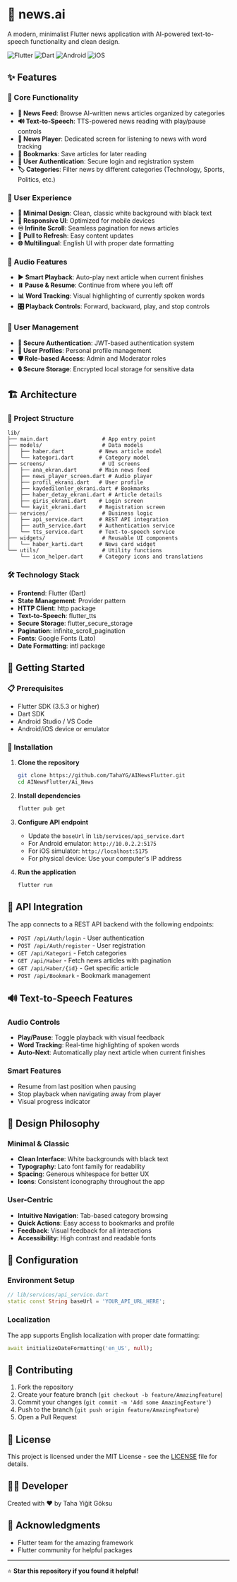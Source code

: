 # 📱 news.ai

A modern, minimalist Flutter news application with AI-powered text-to-speech functionality and clean design.

![Flutter](https://img.shields.io/badge/Flutter-02569B?style=for-the-badge&logo=flutter&logoColor=white)
![Dart](https://img.shields.io/badge/Dart-0175C2?style=for-the-badge&logo=dart&logoColor=white)
![Android](https://img.shields.io/badge/Android-3DDC84?style=for-the-badge&logo=android&logoColor=white)
![iOS](https://img.shields.io/badge/iOS-000000?style=for-the-badge&logo=ios&logoColor=white)

## ✨ Features

### 🎯 Core Functionality
- **📰 News Feed**: Browse AI-written news articles organized by categories
- **🔊 Text-to-Speech**: TTS-powered news reading with play/pause controls
- **📖 News Player**: Dedicated screen for listening to news with word tracking
- **🔖 Bookmarks**: Save articles for later reading
- **👤 User Authentication**: Secure login and registration system
- **🏷️ Categories**: Filter news by different categories (Technology, Sports, Politics, etc.)

### 🎨 User Experience
- **🎯 Minimal Design**: Clean, classic white background with black text
- **📱 Responsive UI**: Optimized for mobile devices
- **♾️ Infinite Scroll**: Seamless pagination for news articles
- **🔄 Pull to Refresh**: Easy content updates
- **🌐 Multilingual**: English UI with proper date formatting

### 🎵 Audio Features
- **▶️ Smart Playback**: Auto-play next article when current finishes
- **⏸️ Pause & Resume**: Continue from where you left off
- **📊 Word Tracking**: Visual highlighting of currently spoken words
- **🎛️ Playback Controls**: Forward, backward, play, and stop controls

### 👥 User Management
- **🔐 Secure Authentication**: JWT-based authentication system
- **👤 User Profiles**: Personal profile management
- **🛡️ Role-based Access**: Admin and Moderator roles
- **🔒 Secure Storage**: Encrypted local storage for sensitive data

## 🏗️ Architecture

### 📁 Project Structure
```
lib/
├── main.dart                 # App entry point
├── models/                   # Data models
│   ├── haber.dart           # News article model
│   └── kategori.dart        # Category model
├── screens/                  # UI screens
│   ├── ana_ekran.dart       # Main news feed
│   ├── news_player_screen.dart # Audio player
│   ├── profil_ekrani.dart   # User profile
│   ├── kaydedilenler_ekrani.dart # Bookmarks
│   ├── haber_detay_ekrani.dart # Article details
│   ├── giris_ekrani.dart    # Login screen
│   └── kayit_ekrani.dart    # Registration screen
├── services/                 # Business logic
│   ├── api_service.dart     # REST API integration
│   ├── auth_service.dart    # Authentication service
│   └── tts_service.dart     # Text-to-speech service
├── widgets/                  # Reusable UI components
│   └── haber_karti.dart     # News card widget
└── utils/                    # Utility functions
    └── icon_helper.dart     # Category icons and translations
```

### 🛠️ Technology Stack
- **Frontend**: Flutter (Dart)
- **State Management**: Provider pattern
- **HTTP Client**: http package
- **Text-to-Speech**: flutter_tts
- **Secure Storage**: flutter_secure_storage
- **Pagination**: infinite_scroll_pagination
- **Fonts**: Google Fonts (Lato)
- **Date Formatting**: intl package

## 🚀 Getting Started

### 📋 Prerequisites
- Flutter SDK (3.5.3 or higher)
- Dart SDK
- Android Studio / VS Code
- Android/iOS device or emulator

### 🔧 Installation

1. **Clone the repository**
   ```bash
   git clone https://github.com/TahaYG/AINewsFlutter.git
   cd AINewsFlutter/Ai_News
   ```

2. **Install dependencies**
   ```bash
   flutter pub get
   ```

3. **Configure API endpoint**
   - Update the `baseUrl` in `lib/services/api_service.dart`
   - For Android emulator: `http://10.0.2.2:5175`
   - For iOS simulator: `http://localhost:5175`
   - For physical device: Use your computer's IP address

4. **Run the application**
   ```bash
   flutter run
   ```

## 🎯 API Integration

The app connects to a REST API backend with the following endpoints:

- `POST /api/Auth/login` - User authentication
- `POST /api/Auth/register` - User registration
- `GET /api/Kategori` - Fetch categories
- `GET /api/Haber` - Fetch news articles with pagination
- `GET /api/Haber/{id}` - Get specific article
- `POST /api/Bookmark` - Bookmark management

## 🔊 Text-to-Speech Features

### Audio Controls
- **Play/Pause**: Toggle playback with visual feedback
- **Word Tracking**: Real-time highlighting of spoken words
- **Auto-Next**: Automatically play next article when current finishes

### Smart Features
- Resume from last position when pausing
- Stop playback when navigating away from player
- Visual progress indicator

## 🎨 Design Philosophy

### Minimal & Classic
- **Clean Interface**: White backgrounds with black text
- **Typography**: Lato font family for readability
- **Spacing**: Generous whitespace for better UX
- **Icons**: Consistent iconography throughout the app

### User-Centric
- **Intuitive Navigation**: Tab-based category browsing
- **Quick Actions**: Easy access to bookmarks and profile
- **Feedback**: Visual feedback for all interactions
- **Accessibility**: High contrast and readable fonts

## 🔧 Configuration

### Environment Setup
```dart
// lib/services/api_service.dart
static const String baseUrl = 'YOUR_API_URL_HERE';
```

### Localization
The app supports English localization with proper date formatting:
```dart
await initializeDateFormatting('en_US', null);
```

## 🤝 Contributing

1. Fork the repository
2. Create your feature branch (`git checkout -b feature/AmazingFeature`)
3. Commit your changes (`git commit -m 'Add some AmazingFeature'`)
4. Push to the branch (`git push origin feature/AmazingFeature`)
5. Open a Pull Request

## 📄 License

This project is licensed under the MIT License - see the [LICENSE](LICENSE) file for details.

## 👨‍💻 Developer

Created with ❤️ by Taha Yiğit Göksu

## 🙏 Acknowledgments

- Flutter team for the amazing framework
- Flutter community for helpful packages

---

⭐ **Star this repository if you found it helpful!**
